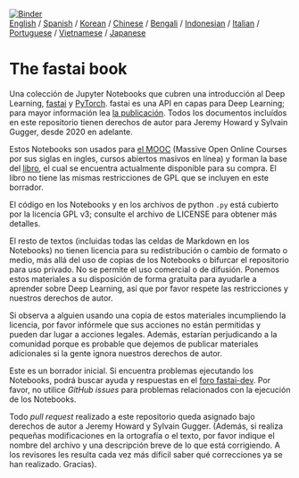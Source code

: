 [![Binder](https://mybinder.org/badge_logo.svg)](https://mybinder.org/v2/gh/fastai/fastbook/master)  
[English](./README.md) / [Spanish](./README_es.md) / [Korean](./README_ko.md) / [Chinese](./README_zh.md) / [Bengali](./README_bn.md) / [Indonesian](./README_id.md) / [Italian](./README_it.md) / [Portuguese](./README_pt.md) / [Vietnamese](./README_vn.md) / [Japanese](./README_ja.md)

# The fastai book

Una colección de Jupyter Notebooks que cubren una introducción al Deep Learning, [fastai](https://docs.fast.ai/) y [PyTorch](https://pytorch.org/). fastai es una API en capas para Deep Learning; para mayor información lea [la publicación](https://www.mdpi.com/2078-2489/11/2/108). Todos los documentos incluídos en este repositorio tienen derechos de autor para Jeremy Howard y Sylvain Gugger, desde 2020 en adelante.

Estos Notebooks son usados para [el MOOC](https://course.fast.ai) (Massive Open Online Courses por sus siglas en ingles, cursos abiertos masivos en línea) y forman la base del  [libro](https://www.amazon.com/Deep-Learning-Coders-fastai-PyTorch/dp/1492045527), el cual se encuentra actualmente disponible para su compra. El libro no tiene las mismas restricciones de GPL que se incluyen en este borrador.

El código en los Notebooks y en los archivos de python `.py` está cubierto por la licencia GPL v3; consulte el archivo de LICENSE para obtener más detalles.

El resto de textos (incluidas todas las celdas de Markdown en los Notebooks) no tienen licencia para su redistribución o cambio de formato o medio, más allá del uso de copias de los Notebooks o bifurcar el repositorio para uso privado. No se permite el uso comercial o de difusión. Ponemos estos materiales a su disposición de forma gratuita para ayudarle a aprender sobre Deep Learning, así que por favor respete las restricciones y nuestros derechos de autor.

Si observa a alguien usando una copia de estos materiales incumpliendo la licencia, por favor infórmele que sus acciones no están permitidas y pueden dar lugar a acciones legales. Además, estarían perjudicando a la comunidad porque es probable que dejemos de publicar materiales adicionales si la gente ignora nuestros derechos de autor.

Este es un borrador inicial. Si encuentra problemas ejecutando los Notebooks, podrá buscar ayuda y respuestas en el [foro fastai-dev](https://forums.fast.ai/c/fastai-users/fastai-dev/). Por favor, no utilice _GitHub issues_ para problemas relacionados con la ejecución de los Notebooks.

Todo _pull request_ realizado a este repositorio queda asignado bajo derechos de autor a Jeremy Howard y Sylvain Gugger. (Además, si realiza pequeñas modificaciones en la ortografía o el texto, por favor indique el nombre del archivo y una descripción breve de lo que está corrigiendo. A los revisores les resulta cada vez más difícil saber qué correcciones ya se han realizado. Gracias).
